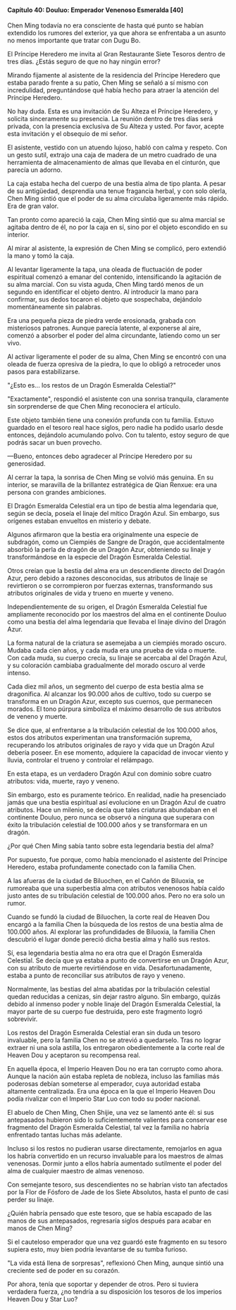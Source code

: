 
#### Capítulo 40: Douluo: Emperador Venenoso Esmeralda [40]


Chen Ming todavía no era consciente de hasta qué punto se habían extendido los rumores del exterior, ya que ahora se enfrentaba a un asunto no menos importante que tratar con Dugu Bo.

El Príncipe Heredero me invita al Gran Restaurante Siete Tesoros dentro de tres días. ¿Estás seguro de que no hay ningún error?

Mirando fijamente al asistente de la residencia del Príncipe Heredero que estaba parado frente a su patio, Chen Ming se señaló a sí mismo con incredulidad, preguntándose qué había hecho para atraer la atención del Príncipe Heredero.

No hay duda. Esta es una invitación de Su Alteza el Príncipe Heredero, y solicita sinceramente su presencia. La reunión dentro de tres días será privada, con la presencia exclusiva de Su Alteza y usted. Por favor, acepte esta invitación y el obsequio de mi señor.

El asistente, vestido con un atuendo lujoso, habló con calma y respeto. Con un gesto sutil, extrajo una caja de madera de un metro cuadrado de una herramienta de almacenamiento de almas que llevaba en el cinturón, que parecía un adorno.

La caja estaba hecha del cuerpo de una bestia alma de tipo planta. A pesar de su antigüedad, desprendía una tenue fragancia herbal, y con solo olerla, Chen Ming sintió que el poder de su alma circulaba ligeramente más rápido. Era de gran valor.

Tan pronto como apareció la caja, Chen Ming sintió que su alma marcial se agitaba dentro de él, no por la caja en sí, sino por el objeto escondido en su interior.

Al mirar al asistente, la expresión de Chen Ming se complicó, pero extendió la mano y tomó la caja.

Al levantar ligeramente la tapa, una oleada de fluctuación de poder espiritual comenzó a emanar del contenido, intensificando la agitación de su alma marcial. Con su vista aguda, Chen Ming tardó menos de un segundo en identificar el objeto dentro. Al introducir la mano para confirmar, sus dedos tocaron el objeto que sospechaba, dejándolo momentáneamente sin palabras.

Era una pequeña pieza de piedra verde erosionada, grabada con misteriosos patrones. Aunque parecía latente, al exponerse al aire, comenzó a absorber el poder del alma circundante, latiendo como un ser vivo.

Al activar ligeramente el poder de su alma, Chen Ming se encontró con una oleada de fuerza opresiva de la piedra, lo que lo obligó a retroceder unos pasos para estabilizarse.

"¿Esto es... los restos de un Dragón Esmeralda Celestial?"

"Exactamente", respondió el asistente con una sonrisa tranquila, claramente sin sorprenderse de que Chen Ming reconociera el artículo.

Este objeto también tiene una conexión profunda con tu familia. Estuvo guardado en el tesoro real hace siglos, pero nadie ha podido usarlo desde entonces, dejándolo acumulando polvo. Con tu talento, estoy seguro de que podrás sacar un buen provecho.

—Bueno, entonces debo agradecer al Príncipe Heredero por su generosidad.

Al cerrar la tapa, la sonrisa de Chen Ming se volvió más genuina. En su interior, se maravilla de la brillantez estratégica de Qian Renxue: era una persona con grandes ambiciones.

El Dragón Esmeralda Celestial era un tipo de bestia alma legendaria que, según se decía, poseía el linaje del mítico Dragón Azul. Sin embargo, sus orígenes estaban envueltos en misterio y debate.

Algunos afirmaron que la bestia era originalmente una especie de subdragón, como un Ciempiés de Sangre de Dragón, que accidentalmente absorbió la perla de dragón de un Dragón Azur, obteniendo su linaje y transformándose en la especie del Dragón Esmeralda Celestial.

Otros creían que la bestia del alma era un descendiente directo del Dragón Azur, pero debido a razones desconocidas, sus atributos de linaje se revirtieron o se corrompieron por fuerzas externas, transformando sus atributos originales de vida y trueno en muerte y veneno.

Independientemente de su origen, el Dragón Esmeralda Celestial fue ampliamente reconocido por los maestros del alma en el continente Douluo como una bestia del alma legendaria que llevaba el linaje divino del Dragón Azur.

La forma natural de la criatura se asemejaba a un ciempiés morado oscuro. Mudaba cada cien años, y cada muda era una prueba de vida o muerte. Con cada muda, su cuerpo crecía, su linaje se acercaba al del Dragón Azul, y su coloración cambiaba gradualmente del morado oscuro al verde intenso.

Cada diez mil años, un segmento del cuerpo de esta bestia alma se dragonifica. Al alcanzar los 90.000 años de cultivo, todo su cuerpo se transforma en un Dragón Azur, excepto sus cuernos, que permanecen morados. El tono púrpura simboliza el máximo desarrollo de sus atributos de veneno y muerte.

Se dice que, al enfrentarse a la tribulación celestial de los 100.000 años, estos dos atributos experimentan una transformación suprema, recuperando los atributos originales de rayo y vida que un Dragón Azul debería poseer. En ese momento, adquiere la capacidad de invocar viento y lluvia, controlar el trueno y controlar el relámpago.

En esta etapa, es un verdadero Dragón Azul con dominio sobre cuatro atributos: vida, muerte, rayo y veneno.

Sin embargo, esto es puramente teórico. En realidad, nadie ha presenciado jamás que una bestia espiritual así evolucione en un Dragón Azul de cuatro atributos. Hace un milenio, se decía que tales criaturas abundaban en el continente Douluo, pero nunca se observó a ninguna que superara con éxito la tribulación celestial de 100.000 años y se transformara en un dragón.

¿Por qué Chen Ming sabía tanto sobre esta legendaria bestia del alma?

Por supuesto, fue porque, como había mencionado el asistente del Príncipe Heredero, estaba profundamente conectado con la familia Chen.

A las afueras de la ciudad de Biluochen, en el Cañón de Biluoxia, se rumoreaba que una superbestia alma con atributos venenosos había caído justo antes de su tribulación celestial de 100.000 años. Pero no era solo un rumor.

Cuando se fundó la ciudad de Biluochen, la corte real de Heaven Dou encargó a la familia Chen la búsqueda de los restos de una bestia alma de 100.000 años. Al explorar las profundidades de Biluoxia, la familia Chen descubrió el lugar donde pereció dicha bestia alma y halló sus restos.

Sí, esa legendaria bestia alma no era otra que el Dragón Esmeralda Celestial. Se decía que ya estaba a punto de convertirse en un Dragón Azur, con su atributo de muerte revirtiéndose en vida. Desafortunadamente, estaba a punto de reconciliar sus atributos de rayo y veneno.

Normalmente, las bestias del alma abatidas por la tribulación celestial quedan reducidas a cenizas, sin dejar rastro alguno. Sin embargo, quizás debido al inmenso poder y noble linaje del Dragón Esmeralda Celestial, la mayor parte de su cuerpo fue destruida, pero este fragmento logró sobrevivir.

Los restos del Dragón Esmeralda Celestial eran sin duda un tesoro invaluable, pero la familia Chen no se atrevió a quedarselo. Tras no lograr extraer ni una sola astilla, los entregaron obedientemente a la corte real de Heaven Dou y aceptaron su recompensa real.

En aquella época, el Imperio Heaven Dou no era tan corrupto como ahora. Aunque la nación aún estaba repleta de nobleza, incluso las familias más poderosas debían someterse al emperador, cuya autoridad estaba altamente centralizada. Era una época en la que el Imperio Heaven Dou podía rivalizar con el Imperio Star Luo con todo su poder nacional.

El abuelo de Chen Ming, Chen Shijie, una vez se lamentó ante él: si sus antepasados ​​hubieron sido lo suficientemente valientes para conservar ese fragmento del Dragón Esmeralda Celestial, tal vez la familia no habría enfrentado tantas luchas más adelante.

Incluso si los restos no pudieran usarse directamente, remojarlos en agua los habría convertido en un recurso invaluable para los maestros de almas venenosas. Dormir junto a ellos habría aumentado sutilmente el poder del alma de cualquier maestro de almas venenoso.

Con semejante tesoro, sus descendientes no se habrían visto tan afectados por la Flor de Fósforo de Jade de los Siete Absolutos, hasta el punto de casi perder su linaje.

¿Quién habría pensado que este tesoro, que se había escapado de las manos de sus antepasados, regresaría siglos después para acabar en manos de Chen Ming?

Si el cauteloso emperador que una vez guardó este fragmento en su tesoro supiera esto, muy bien podría levantarse de su tumba furioso.

"La vida está llena de sorpresas", reflexionó Chen Ming, aunque sintió una creciente sed de poder en su corazón.

Por ahora, tenía que soportar y depender de otros. Pero si tuviera verdadera fuerza, ¿no tendría a su disposición los tesoros de los imperios Heaven Dou y Star Luo?
